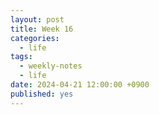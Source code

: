 ```yaml
---
layout: post
title: Week 16
categories:
  - life
tags:
  - weekly-notes
  - life
date: 2024-04-21 12:00:00 +0900
published: yes
---
```

